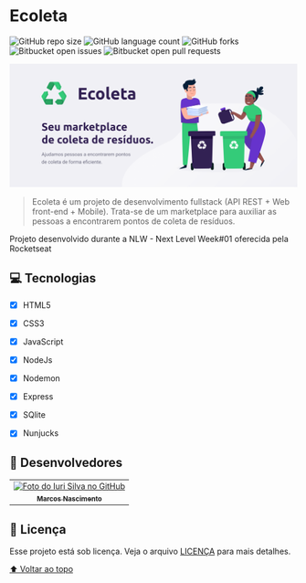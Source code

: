 # Ecoleta

<!---Esses são exemplos. Veja https://shields.io para outras pessoas ou para personalizar este conjunto de escudos. Você pode querer incluir dependências, status do projeto e informações de licença aqui--->

![GitHub repo size](https://img.shields.io/github/repo-size/iuricode/README-template?style=for-the-badge)
![GitHub language count](https://img.shields.io/github/languages/count/iuricode/README-template?style=for-the-badge)
![GitHub forks](https://img.shields.io/github/forks/iuricode/README-template?style=for-the-badge)
![Bitbucket open issues](https://img.shields.io/bitbucket/issues/iuricode/README-template?style=for-the-badge)
![Bitbucket open pull requests](https://img.shields.io/bitbucket/pr-raw/iuricode/README-template?style=for-the-badge)

<img src="ecoleta.png" alt="bikcraft">

>  Ecoleta é um projeto de desenvolvimento fullstack (API REST + Web front-end + Mobile). Trata-se de um marketplace para auxiliar as pessoas a encontrarem pontos de coleta de resíduos.

Projeto desenvolvido durante a NLW - Next Level Week#01 oferecida pela Rocketseat


## 💻 Tecnologias
- [x] HTML5
- [x] CSS3
- [x] JavaScript
- [x] NodeJs
- [x] Nodemon
- [x] Express
- [x] SQlite
- [x] Nunjucks


## 🤝 Desenvolvedores

<!-- Agradecemos às seguintes pessoas que contribuíram para este projeto: -->

<table>
  <tr>
    <td align="center">
      <a href="#">
        <img src="https://avatars1.githubusercontent.com/u/37333237?s=460&u=c5917163165861c10d7d7f316223248d375e215c&v=4" width="100px;" alt="Foto do Iuri Silva no GitHub"/><br>
        <sub>
          <b>Marcos Nascimento</b>
        </sub>
      </a>
    </td>
  </tr>
</table>


## 📝 Licença

Esse projeto está sob licença. Veja o arquivo [LICENÇA](LICENSE.md) para mais detalhes.

[⬆ Voltar ao topo](#nome-do-projeto)<br>

